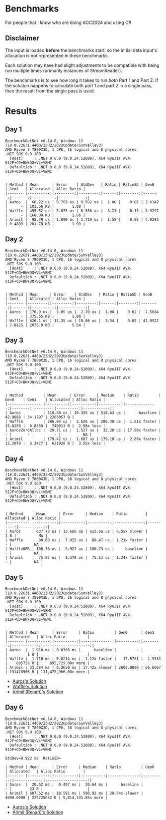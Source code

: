 # Benchmarks
For people that I know who are doing AOC2024 and using C#

## Disclaimer
The input is loaded **before** the benchmarks start, so the initial data input's allocation is not represented in these benchmarks.

Each solution may have had slight adjustments to be compatible with being run multiple times (primarily instances of StreamReader).

The benchmarks is to see how long it takes to run *both* Part 1 and Part 2. If the solution happens to calculate both part 1 and part 2 in a single pass, then the result from the single pass is used.

# Results

## Day 1

```
BenchmarkDotNet v0.14.0, Windows 11 (10.0.22631.4460/23H2/2023Update/SunValley3)
AMD Ryzen 7 7800X3D, 1 CPU, 16 logical and 8 physical cores
.NET SDK 9.0.100
  [Host]     : .NET 9.0.0 (9.0.24.52809), X64 RyuJIT AVX-512F+CD+BW+DQ+VL+VBMI
  DefaultJob : .NET 9.0.0 (9.0.24.52809), X64 RyuJIT AVX-512F+CD+BW+DQ+VL+VBMI


| Method | Mean      | Error    | StdDev   | Ratio | RatioSD | Gen0   | Gen1   | Allocated | Alloc Ratio |
|------- |----------:|---------:|---------:|------:|--------:|-------:|-------:|----------:|------------:|
| Auros  |  60.22 us | 0.709 us | 0.592 us |  1.00 |    0.01 | 2.0142 |      - | 101.56 KB |        1.00 |
| Waffle | 495.52 us | 5.675 us | 6.536 us |  8.23 |    0.13 | 2.9297 |      - | 168.09 KB |        1.66 |
| Arimil |  95.39 us | 1.890 us | 2.710 us |  1.58 |    0.05 | 4.0283 | 0.4883 | 201.78 KB |        1.99 |
```

## Day 2

```
BenchmarkDotNet v0.14.0, Windows 11 (10.0.22631.4460/23H2/2023Update/SunValley3)
AMD Ryzen 7 7800X3D, 1 CPU, 16 logical and 8 physical cores
.NET SDK 9.0.100
  [Host]     : .NET 9.0.0 (9.0.24.52809), X64 RyuJIT AVX-512F+CD+BW+DQ+VL+VBMI
  DefaultJob : .NET 9.0.0 (9.0.24.52809), X64 RyuJIT AVX-512F+CD+BW+DQ+VL+VBMI


| Method | Mean     | Error    | StdDev   | Ratio | RatioSD | Gen0    | Gen1   | Allocated | Alloc Ratio |
|------- |---------:|---------:|---------:|------:|--------:|--------:|-------:|----------:|------------:|
| Auros  | 176.9 us |  3.05 us |  2.70 us |  1.00 |    0.02 |  7.5684 |      - | 375.55 KB |        1.00 |
| Waffle | 626.1 us | 11.35 us | 10.06 us |  3.54 |    0.08 | 41.9922 | 7.8125 | 2078.8 KB |        5.54 |
```

## Day 3

```
BenchmarkDotNet v0.14.0, Windows 11 (10.0.22631.4460/23H2/2023Update/SunValley3)
AMD Ryzen 7 7800X3D, 1 CPU, 16 logical and 8 physical cores
.NET SDK 9.0.100
  [Host]     : .NET 9.0.0 (9.0.24.52809), X64 RyuJIT AVX-512F+CD+BW+DQ+VL+VBMI
  DefaultJob : .NET 9.0.0 (9.0.24.52809), X64 RyuJIT AVX-512F+CD+BW+DQ+VL+VBMI


| Method         | Mean      | Error     | Median    | Ratio         | Gen0    | Gen1    | Allocated | Alloc Ratio |
|--------------- |----------:|----------:|----------:|--------------:|--------:|--------:|----------:|------------:|
| Auros          | 518.50 us | 10.355 us | 518.63 us |      baseline | 42.9688 | 34.1797 | 2205057 B |             |
| Waffle         | 286.04 us |  3.626 us | 286.30 us |  1.81x faster | 15.6250 |  6.8359 |  740913 B |  2.98x less |
| AurosZeroAlloc |  29.71 us |  1.527 us |  32.28 us | 17.90x faster |       - |       - |         - |          NA |
| Arimil         | 179.42 us |  1.687 us | 179.10 us |  2.89x faster | 12.2070 |  6.3477 |  621928 B |  3.55x less |
```

## Day 4

```
BenchmarkDotNet v0.14.0, Windows 11 (10.0.22631.4460/23H2/2023Update/SunValley3)
AMD Ryzen 7 7800X3D, 1 CPU, 16 logical and 8 physical cores
.NET SDK 9.0.100
  [Host]     : .NET 9.0.0 (9.0.24.52809), X64 RyuJIT AVX-512F+CD+BW+DQ+VL+VBMI
  DefaultJob : .NET 9.0.0 (9.0.24.52809), X64 RyuJIT AVX-512F+CD+BW+DQ+VL+VBMI


| Method    | Mean      | Error     | Median    | Ratio        | Allocated | Alloc Ratio |
|---------- |----------:|----------:|----------:|-------------:|----------:|------------:|
| Auros     | 637.73 us | 12.666 us | 625.66 us | 6.55x slower |       1 B |          NA |
| Waffle    |  88.68 us |  7.925 us |  88.47 us | 1.21x faster |         - |          NA |
| Waffle0PR | 100.76 us |  5.927 us | 100.73 us |     baseline |         - |          NA |
| Arimil    |  75.27 us |  1.378 us |  75.13 us | 1.34x faster |         - |          NA |
```

## Day 5

```
BenchmarkDotNet v0.14.0, Windows 11 (10.0.22631.4460/23H2/2023Update/SunValley3)
AMD Ryzen 7 7800X3D, 1 CPU, 16 logical and 8 physical cores
.NET SDK 9.0.100
  [Host]     : .NET 9.0.0 (9.0.24.52809), X64 RyuJIT AVX-512F+CD+BW+DQ+VL+VBMI
  DefaultJob : .NET 9.0.0 (9.0.24.52809), X64 RyuJIT AVX-512F+CD+BW+DQ+VL+VBMI


| Method | Mean      | Error     | Ratio         | Gen0      | Gen1    | Allocated   | Alloc Ratio          |
|------- |----------:|----------:|--------------:|----------:|--------:|------------:|---------------------:|
| Auros  |  1.918 ms | 0.0366 ms |      baseline |         - |       - |         1 B |                      |
| Waffle |  1.710 ms | 0.0214 ms |  1.12x faster |   17.5781 |  1.9531 |    895729 B |     895,729.00x more |
| Arimil | 33.384 ms | 0.2650 ms | 17.42x slower | 2600.0000 | 66.6667 | 131478966 B | 131,478,966.00x more |
```

* [Auros's Solution](src/Day05/Program.cs)
* [Waffle's Solution](https://github.com/GiantWaffleCode/AoC2024/blob/master/Day05/Program.cs)
* [Arimil (Renari)'s Solution](https://github.com/Renari/AoC2024/blob/master/5/Program.cs)

## Day 6
```
BenchmarkDotNet v0.14.0, Windows 11 (10.0.22631.4460/23H2/2023Update/SunValley3)
AMD Ryzen 7 7800X3D, 1 CPU, 16 logical and 8 physical cores
.NET SDK 9.0.100
  [Host]     : .NET 9.0.0 (9.0.24.52809), X64 RyuJIT AVX-512F+CD+BW+DQ+VL+VBMI
  DefaultJob : .NET 9.0.0 (9.0.24.52809), X64 RyuJIT AVX-512F+CD+BW+DQ+VL+VBMI

StdDev=0.922 ms  RatioSD=

| Method | Mean      | Error     | Median    | Ratio         | Gen0      | Allocated   | Alloc Ratio        |
|------- |----------:|----------:|----------:|--------------:|----------:|------------:|-------------------:|
| Auros  |  20.52 ms |  0.407 ms |  20.64 ms |      baseline |         - |        23 B |                    |
| Arimil | 607.52 ms | 18.591 ms | 590.92 ms | 29.64x slower | 4000.0000 | 225725032 B | 9,814,131.83x more |
```

* [Auros's Solution](src/Day06/Program.cs)
* [Arimil (Renari)'s Solution](https://github.com/Renari/AoC2024/blob/master/6/Program.cs)